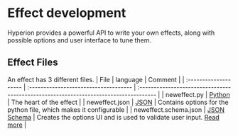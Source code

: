 # Effect development
Hyperion provides a powerful API to write your own effects, along with possible options and user interface to tune them.

## Effect Files 
An effect has 3 different files.
|         File          |               language                |                                        Comment                                        |
| :-------------------- | :------------------------------------ | :------------------------------------------------------------------------------------ |
| neweffect.py          | [Python](https://www.python.org)      | The heart of the effect                                                               |
| neweffect.json        | [JSON](http://www.json.org)           | Contains options for the python file, which makes it configurable                     |
| neweffect.schema.json | [JSON Schema](http://json-schema.org) | Creates the options UI and is used to validate user input. [Read more](/en/api/ui.md) |
